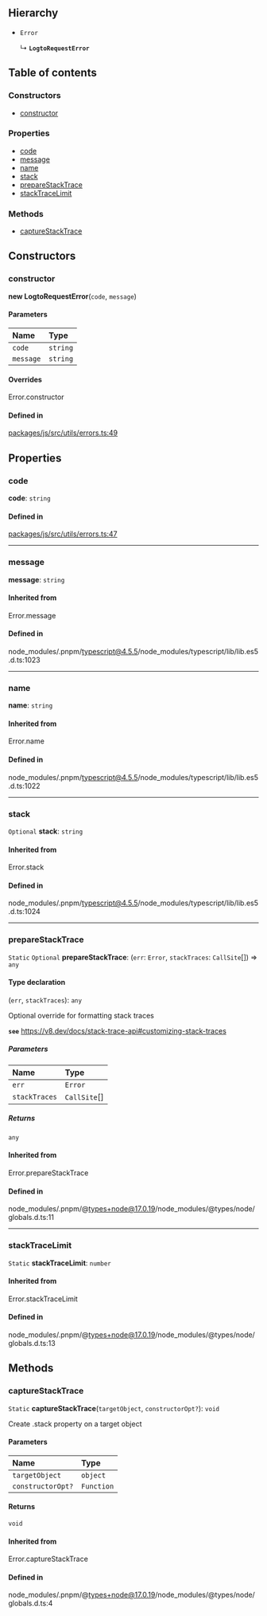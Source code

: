 ## Hierarchy

- `Error`

  ↳ **`LogtoRequestError`**

## Table of contents

### Constructors

- [constructor](LogtoRequestError.md#constructor)

### Properties

- [code](LogtoRequestError.md#code)
- [message](LogtoRequestError.md#message)
- [name](LogtoRequestError.md#name)
- [stack](LogtoRequestError.md#stack)
- [prepareStackTrace](LogtoRequestError.md#preparestacktrace)
- [stackTraceLimit](LogtoRequestError.md#stacktracelimit)

### Methods

- [captureStackTrace](LogtoRequestError.md#capturestacktrace)

## Constructors

### constructor

**new LogtoRequestError**(`code`, `message`)

#### Parameters

| Name | Type |
| :------ | :------ |
| `code` | `string` |
| `message` | `string` |

#### Overrides

Error.constructor

#### Defined in

[packages/js/src/utils/errors.ts:49](https://github.com/logto-io/js/blob/5254dee/packages/js/src/utils/errors.ts#L49)

## Properties

### code

 **code**: `string`

#### Defined in

[packages/js/src/utils/errors.ts:47](https://github.com/logto-io/js/blob/5254dee/packages/js/src/utils/errors.ts#L47)

___

### message

 **message**: `string`

#### Inherited from

Error.message

#### Defined in

node_modules/.pnpm/typescript@4.5.5/node_modules/typescript/lib/lib.es5.d.ts:1023

___

### name

 **name**: `string`

#### Inherited from

Error.name

#### Defined in

node_modules/.pnpm/typescript@4.5.5/node_modules/typescript/lib/lib.es5.d.ts:1022

___

### stack

 `Optional` **stack**: `string`

#### Inherited from

Error.stack

#### Defined in

node_modules/.pnpm/typescript@4.5.5/node_modules/typescript/lib/lib.es5.d.ts:1024

___

### prepareStackTrace

 `Static` `Optional` **prepareStackTrace**: (`err`: `Error`, `stackTraces`: `CallSite`[]) => `any`

#### Type declaration

(`err`, `stackTraces`): `any`

Optional override for formatting stack traces

**`see`** https://v8.dev/docs/stack-trace-api#customizing-stack-traces

##### Parameters

| Name | Type |
| :------ | :------ |
| `err` | `Error` |
| `stackTraces` | `CallSite`[] |

##### Returns

`any`

#### Inherited from

Error.prepareStackTrace

#### Defined in

node_modules/.pnpm/@types+node@17.0.19/node_modules/@types/node/globals.d.ts:11

___

### stackTraceLimit

 `Static` **stackTraceLimit**: `number`

#### Inherited from

Error.stackTraceLimit

#### Defined in

node_modules/.pnpm/@types+node@17.0.19/node_modules/@types/node/globals.d.ts:13

## Methods

### captureStackTrace

`Static` **captureStackTrace**(`targetObject`, `constructorOpt?`): `void`

Create .stack property on a target object

#### Parameters

| Name | Type |
| :------ | :------ |
| `targetObject` | `object` |
| `constructorOpt?` | `Function` |

#### Returns

`void`

#### Inherited from

Error.captureStackTrace

#### Defined in

node_modules/.pnpm/@types+node@17.0.19/node_modules/@types/node/globals.d.ts:4
